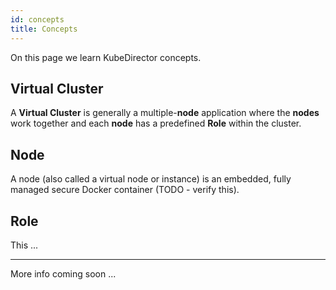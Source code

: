 ```yaml
---
id: concepts 
title: Concepts
---
```


On this page we learn KubeDirector concepts.

## Virtual Cluster

A **Virtual Cluster** is generally a multiple-**node** application where the **nodes** work together and each **node** has a predefined **Role** within the cluster.

## Node

A node (also called a virtual node or instance) is an embedded, fully managed secure Docker container (TODO - verify this).

## Role

This ...

---

More info coming soon ...
